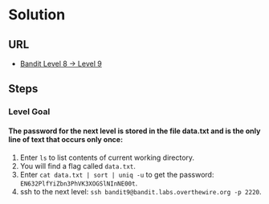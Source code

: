 # Solution

## URL
- [Bandit Level 8 → Level 9](https://overthewire.org/wargames/bandit/bandit9.html)

## Steps

### Level Goal

#### The password for the next level is stored in the file data.txt and is the only line of text that occurs only once:
1. Enter `ls` to list contents of current working directory.
2. You will find a flag called `data.txt`.
3. Enter `cat data.txt | sort | uniq -u` to get the password: `EN632PlfYiZbn3PhVK3XOGSlNInNE00t`.
4. ssh to the next level: `ssh bandit9@bandit.labs.overthewire.org -p 2220`.